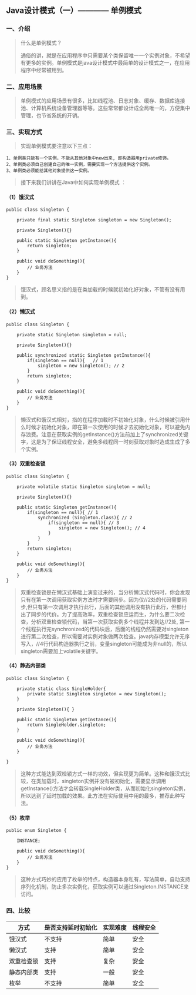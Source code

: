 ## Java设计模式（一）———— 单例模式

### 一、介绍

>什么是单例模式？
>
>通俗的讲，就是在应用程序中只需要某个类保留唯一一个实例对象，不希望有更多的实例。单例模式是java设计模式中最简单的设计模式之一，在应用程序中经常被用到。

### 二、应用场景

>单例模式的应用场景有很多，比如线程池、日志对象、缓存、数据库连接池、计算机系统设备管理器等等。这些常常都设计成全局唯一的，方便集中管理，也节省系统的开销。

### 三、实现方式

>实现单例模式要注意以下三点：

	1、单例类只能有一个实例，不能从其他对象中new出来, 即构造器用private修饰。
	2、单例类必须自己创建自己的唯一实例，需要实现一个方法提供这个实例。
	3、单例类必须能给其他对象提供这一实例。

>接下来我们讲讲在Java中如何实现单例模式  ：

#### （1）饿汉式


	public class Singleton {
	
	    private final static Singleton singleton = new Singleton();
	
	    private Singleton(){}
	
	    public static Singleton getInstance(){
	        return singleton;
	    }

	    public void doSomething(){
			// 业务方法	        
	    }
	}
>饿汉式，顾名思义指的是在类加载的时候就初始化好对象，不管有没有用到。

#### （2）懒汉式

	public class Singleton {
	
	    private static Singleton singleton = null;
	
	    private Singleton(){}
	
	    public synchronized static Singleton getInstance(){
	        if(singleton == null){   // 1
	            singleton = new Singleton(); // 2
	        }
	        return singleton;
	    }

	    public void doSomething(){
			// 业务方法	        
	    }
	}
>懒汉式和饿汉式相对，指的在程序加载时不初始化对象，什么时候被引用什么时候才初始化对象，即在第一次使用的时候才去初始化对象，可以避免内存浪费。注意在获取实例的getInstance()方法前加上了synchronized关键字，这是为了保证线程安全，避免多线程同一时刻获取对象时造成生成了多个实例。

#### （3）双重检查锁

	public class Singleton {
	
	    private volatile static Singleton singleton = null;
	
	    private Singleton(){}
	
	    public static Singleton getInstance(){
	        if(singleton == null){ // 1
	            synchronized (Singleton.class){ // 2
	                if(singleton == null){ // 3
	                    singleton = new Singleton(); // 4
	                }
	            }
	        }
	        return singleton;
	    }

	    public void doSomething(){
			// 业务方法	        
	    }
	}
>双重检查锁是在懒汉式基础上演变过来的，当分析懒汉式代码时，你会发现只有在第一次调用获取实例方法时才需要同步。因为仅//2处的代码需要同步,但只有第一次调用才执行此行，后面的其他调用没有执行此行，但都付出了同步的代价。为了提高效率，双重检查锁应运而生，为什么要二次检查，分析双重检查锁代码，当第一次获取实例多个线程并发到达//2处, 第一个线程执行完synchronized的代码块后，后面的线程仍然需要对singleton 进行第二次检查，所以需要对实例对象做两次检查。java内存模型允许无序写入，//4行代码构造器执行之前，变量singleton可能成为非null的，所以singleton需要加上volatile关键字。

#### （4）静态内部类

	public class Singleton {
	
	    private static class SingleHolder{
	        private static Singleton singleton = new Singleton();
	    }
	
	    private Singleton(){ }
	
	    public static Singleton getInstance(){
	        return SingleHolder.singleton;
	    }

	    public void doSomething(){
			// 业务方法	        
	    }
	
	}
>这种方式能达到双检锁方式一样的功效，但实现更为简单。这种和饿汉式比较，在类加载时，singleton实例并没有被初始化，需要显示调用getInstance()方法才会转载SingleHolder类，从而初始化singleton实例，所以达到了延时加载的效果。此方法在实际使用中用的最多，推荐此种写法。

#### （5）枚举

	public enum Singleton {
	
	    INSTANCE;
	
	    public void doSomething(){
	        // 业务方法	        
	    }
	}
>这种方式巧妙的应用了枚举的特点，构造器本身私有，写法简单，自动支持序列化机制，防止多次实例化，获取实例可以通过Singleton.INSTANCE来访问。


### 四、比较

|方式|是否支持延时初始化|实现难度|线程安全|
|--|--|--|--|
|饿汉式|不支持|简单|安全|
|懒汉式|支持|简单|安全|
|双重检查锁|支持|复杂|安全|
|静态内部类|支持|一般|安全|
|枚举|不支持|简单|安全|
